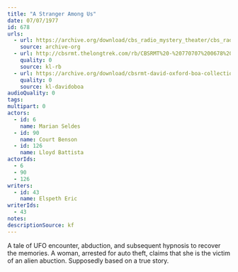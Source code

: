 ```yaml
---
title: "A Stranger Among Us"
date: 07/07/1977
id: 678
urls: 
  - url: https://archive.org/download/cbs_radio_mystery_theater/cbs_radio_mystery_theater-0651-0700.zip/cbs_radio_mystery_theater-0651-0700%2Fcbsrmt_0678_a_stranger_among_us.mp3
    source: archive-org
  - url: http://cbsrmt.thelongtrek.com/rb/CBSRMT%20-%20770707%200678%20A%20Stranger%20Among%20Us_WLNH-FM_rb.mp3
    quality: 0
    source: kl-rb
  - url: https://archive.org/download/cbsrmt-david-oxford-boa-collection/CBSRMT-770707-0678-A-Stranger-Among-Us-(128-48)_WBBM-JE-{BoA}.mp3
    quality: 0
    source: kl-davidoboa
audioQuality: 0
tags: 
multipart: 0
actors:  
  - id: 6
    name: Marian Seldes  
  - id: 90
    name: Court Benson  
  - id: 126
    name: Lloyd Battista
actorIds:  
  - 6  
  - 90  
  - 126
writers:  
  - id: 43
    name: Elspeth Eric
writerIds:  
  - 43
notes: 
descriptionSource: kf
---
```

A tale of UFO encounter, abduction, and subsequent hypnosis to recover the memories. A woman, arrested for auto theft, claims that she is the victim of an alien abuction. Supposedly based on a true story.